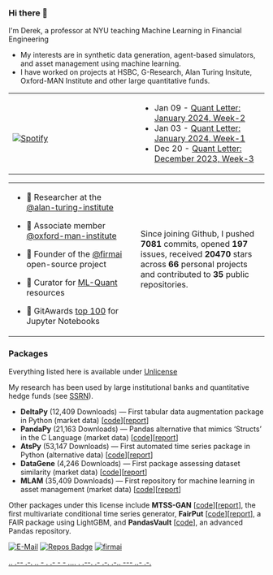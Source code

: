### Hi there 👋
I'm Derek, a professor at NYU teaching Machine Learning in Financial Engineering

- My interests are in synthetic data generation, agent-based simulators, and asset management using machine learning. 
- I have worked on projects at HSBC, G-Research, Alan Turing Insitute, Oxford-MAN Institute and other large quantitative funds.


<table width="100%"> 
  <tr>
  <td width="50%">
      
&nbsp; <br> [![Spotify](https://novatorem-nu-seven.vercel.app/api/spotify)](https://open.spotify.com/user/1280520793)

  </td>
  <td width="50%">  
 
<!-- feed start -->
- Jan 09 - [Quant Letter: January 2024, Week-2](https://blog.ml-quant.com/p/quant-letter-january-2024-week-2)
- Jan 03 - [Quant Letter: January 2024, Week-1](https://blog.ml-quant.com/p/quant-letter-january-2024-week-1)
- Dec 20 - [Quant Letter: December 2023, Week-3](https://blog.ml-quant.com/p/quant-letter-december-2023-week-3)
<!-- feed end -->

  </td>
  </table>
  
<table width="100%"> 
  <tr>
  <td width="50%">

- 👥 Researcher at the [@alan-turing-institute](https://github.com/alan-turing-institute)

- 📓 Associate member [@oxford-man-institute](https://www.oxford-man.ox.ac.uk/)

- 🧭 Founder of the [@firmai](https://github.com/firmai) open-source project
   
- 👥 Curator for [ML-Quant](https://www.ml-quant.com/) resources 

- 🦌 GitAwards [top 100](http://159.100.250.9/users/search?login=firmai) for Jupyter Notebooks

  </td>
  <td width="50%">
  
Since joining Github, I pushed **7081** commits, opened **197** issues, received **20470** stars across **66** personal projects and contributed to **35** public repositories.

  </td>
  </table>
  
### Packages

Everything listed here is available under [Unlicense](https://unlicense.org/)

My research has been used by large institutional banks and quantitative hedge funds (see [SSRN](https://papers.ssrn.com/sol3/cf_dev/AbsByAuth.cfm?per_id=3160654)). 

- **DeltaPy** (12,409 Downloads) — First tabular data augmentation package in Python (market data) [[code](https://github.com/firmai/deltapy)][[report](https://papers.ssrn.com/sol3/papers.cfm?abstract_id=3582219)]
- **PandaPy** (21,163 Downloads) — Pandas alternative that mimics ‘Structs’ in the C Language (market data) [[code](https://github.com/firmai/pandapy)][[report](https://papers.ssrn.com/sol3/papers.cfm?abstract_id=3599639)]
- **AtsPy** (53,147 Downloads) — First automated time series package in Python (alternative data) [[code](https://github.com/firmai/atspy)][[report](https://papers.ssrn.com/sol3/papers.cfm?abstract_id=3580631)]
- **DataGene** (4,246 Downloads) — First package assessing dataset similarity (market data) [[code](https://github.com/firmai/datagene)][[report](https://ssrn.com/abstract=3619626)]
- **MLAM** (35,409 Downloads) — First repository for machine learning in asset management (market data) [[code](https://github.com/firmai/machine-learning-asset-management)][[report](https://papers.ssrn.com/sol3/papers.cfm?abstract_id=3420952)]


Other packages under this license include **MTSS-GAN** [[code](https://github.com/firmai/machine-learning-asset-management)][[report](https://papers.ssrn.com/sol3/papers.cfm?abstract_id=3420952)], the first multivariate conditional time series generator, **FairPut** [[code](https://github.com/firmai/ml-fairness-framework)][[report](https://papers.ssrn.com/sol3/papers.cfm?abstract_id=3619715)], a FAIR package using LightGBM, and **PandasVault** [[code](https://github.com/firmai/pandasvault)], an advanced Pandas repository.

<!--- - 👁️ Advisor at ... --->


[![E-Mail](https://img.shields.io/badge/email-reveal-2a8?style=flat-square&logo=gmail&logoColor=white)](https://mailhide.io/e/3ZNzb8gi)
[![Repos Badge](https://badges.pufler.dev/repos/firmai)](https://badges.pufler.dev)
[![firmai](https://komarev.com/ghpvc/?username=firmai)](firmai.org)

 [..    .-- .-. .. - .    .- -    - .... .    .--. .- .-. .-.. --- ..- .-.](https://theparlour.substack.com/)


                            



